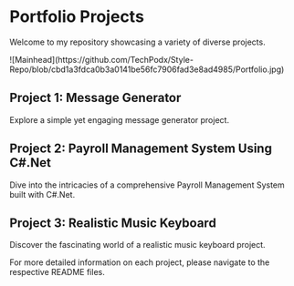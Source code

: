 
# Portfolio Projects

Welcome to my repository showcasing a variety of diverse projects.

<p aligned = 'center'>
  ![Mainhead](https://github.com/TechPodx/Style-Repo/blob/cbd1a3fdca0b3a0141be56fc7906fad3e8ad4985/Portfolio.jpg)
</p>

## Project 1: Message Generator

Explore a simple yet engaging message generator project.

## Project 2: Payroll Management System Using C#.Net

Dive into the intricacies of a comprehensive Payroll Management System built with C#.Net.

## Project 3: Realistic Music Keyboard

Discover the fascinating world of a realistic music keyboard project.

For more detailed information on each project, please navigate to the respective README files.

